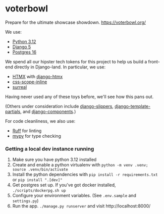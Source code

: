 # voterbowl

Prepare for the ultimate showcase showdown.
https://voterbowl.org/

We use:

- [Python 3.12](https://www.python.org/)
- [Django 5](https://www.djangoproject.com/)
- [Postgres 16](https://www.postgresql.org/)

We spend all our hipster tech tokens for this project to help us build a front-end directly in Django-land. In particular, we use:

- [HTMX](https://htmx.org/) with [django-htmx](https://github.com/adamchainz/django-htmx)
- [css-scope-inline](https://github.com/gnat/css-scope-inline)
- [surreal](https://github.com/gnat/surreal?tab=readme-ov-file)

Having never used any of these toys before, we'll see how this pans out.

(Others under consideration include [django-slippers](https://github.com/mixxorz/slippers), [django-template-partials](https://github.com/carltongibson/django-template-partials), and [django-components](https://github.com/EmilStenstrom/django-components).)

For code cleanliness, we also use:

- [Ruff](https://github.com/astral-sh/ruff) for linting
- [mypy](https://mypy-lang.org/) for type checking

### Getting a local dev instance running

1. Make sure you have python 3.12 installed
1. Create and enable a python virtualenv with `python -m venv .venv; source .venv/bin/activate`
1. Install the python dependencies with `pip install -r requirements.txt` or `pip install ".[dev]"`
1. Get postgres set up. If you've got docker installed, `./scripts/dockerpg.sh up`
1. Configure your environment variables. (See `.env.sample` and `settings.py`)
1. Run the app. `./manage.py runserver` and visit http://localhost:8000/
